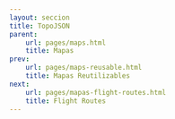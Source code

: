 ```yaml
---
layout: seccion
title: TopoJSON
parent:
    url: pages/maps.html
    title: Mapas
prev:
    url: pages/maps-reusable.html
    title: Mapas Reutilizables
next:
    url: pages/mapas-flight-routes.html
    title: Flight Routes
---
```

